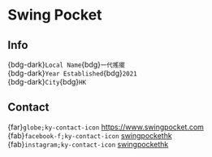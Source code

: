 # Swing Pocket

## Info

{bdg-dark}`Local Name`{bdg}`一代搖擺`  
{bdg-dark}`Year Established`{bdg}`2021`  
{bdg-dark}`City`{bdg}`HK`  

## Contact

{far}`globe;ky-contact-icon` <https://www.swingpocket.com>  
{fab}`facebook-f;ky-contact-icon` [swingpockethk](https://www.facebook.com/swingpockethk)  
{fab}`instagram;ky-contact-icon` [swingpockethk](http://instagram.com/swingpockethk)  
